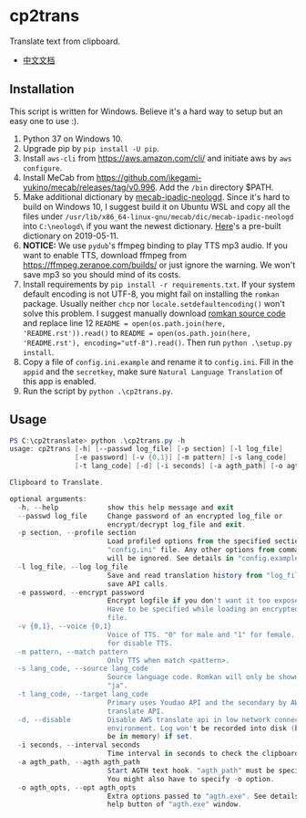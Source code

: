 # cp2trans
Translate text from clipboard.

- [中文文档](README.zh-CN.md)

## Installation
This script is written for Windows. Believe it's a hard way to setup but an easy one to use :).

1. Python 37 on Windows 10.
2. Upgrade pip by `pip install -U pip`. 
3. Install `aws-cli` from <https://aws.amazon.com/cli/> and initiate aws by `aws configure`.
4. Install MeCab from <https://github.com/ikegami-yukino/mecab/releases/tag/v0.996>. Add the `/bin` directory $PATH.
5. Make additional dictionary by [mecab-ipadic-neologd](https://github.com/neologd/mecab-ipadic-neologd).
 Since it's hard to build on Windows 10, I suggest build it on Ubuntu WSL and copy all the files under
 `/usr/lib/x86_64-linux-gnu/mecab/dic/mecab-ipadic-neologd` into `C:\neologd\` if you want the newest dictionary.
 [Here](neologd/)'s a pre-built dictionary on 2019-05-11.
6. **NOTICE:** We use `pydub`'s ffmpeg binding to play TTS mp3 audio. If you want to enable TTS, download ffmpeg from
 <https://ffmpeg.zeranoe.com/builds/> or just ignore the warning. We won't save mp3 so you should mind of its costs.
7. Install requirements by `pip install -r requirements.txt`. If your system default encoding is not UTF-8, you might
 fail on installing the `romkan` package. Usually neither `chcp` nor `locale.setdefaultencoding()` won't solve this
 problem. I suggest manually download [romkan source code](https://github.com/soimort/python-romkan) and replace line 12
 `README = open(os.path.join(here, 'README.rst')).read()` to
 `README = open(os.path.join(here, 'README.rst'), encoding="utf-8").read()`. Then run `python .\setup.py install`.
8. Copy a file of `config.ini.example` and rename it to `config.ini`. Fill in the `appid` and the `secretkey`, make sure
 `Natural Language Translation` of this app is enabled.
9. Run the script by `python .\cp2trans.py`.

## Usage

```powershell
PS C:\cp2translate> python .\cp2trans.py -h
usage: cp2trans [-h] [--passwd log_file] [-p section] [-l log_file]
                [-e password] [-v {0,1}] [-m pattern] [-s lang_code]
                [-t lang_code] [-d] [-i seconds] [-a agth_path] [-o agth_opts]

Clipboard to Translate.

optional arguments:
  -h, --help            show this help message and exit
  --passwd log_file     Change password of an encrypted log_file or
                        encrypt/decrypt log_file and exit.
  -p section, --profile section
                        Load profiled options from the specified section of
                        "config.ini" file. Any other options from command line
                        will be ignored. See details in "config.example.ini".
  -l log_file, --log log_file
                        Save and read translation history from "log_file" to
                        save API calls.
  -e password, --encrypt password
                        Encrypt logfile if you don't want it too exposed ;P.
                        Have to be specified while loading an encrypted log
                        file.
  -v {0,1}, --voice {0,1}
                        Voice of TTS. "0" for male and "1" for female. Unset
                        for disable TTS.
  -m pattern, --match pattern
                        Only TTS when match <pattern>.
  -s lang_code, --source lang_code
                        Source language code. Romkan will only be shown with
                        "ja".
  -t lang_code, --target lang_code
                        Primary uses Youdao API and the secondary by AWS
                        translate API.
  -d, --disable         Disable AWS translate api in low network connection
                        environment. Log won't be recorded into disk (but will
                        be in memory) if set.
  -i seconds, --interval seconds
                        Time interval in seconds to check the clipboard.
  -a agth_path, --agth agth_path
                        Start AGTH text hook. "agth_path" must be specified.
                        You might also have to specify -o option.
  -o agth_opts, --opt agth_opts
                        Extra options passed to "agth.exe". See details by the
                        help button of "agth.exe" window.
```
